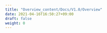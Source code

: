 ```yaml
---
title: "Overview_content/Docs/V1.0/Overview"
date: 2021-04-16T16:50:27+09:00
draft: false
weight: 0
---
```


